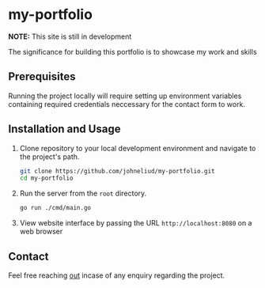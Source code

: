 # my-portfolio

**NOTE:** This site is still in development

The significance for building this portfolio is to showcase my work and skills

## Prerequisites

Running the project locally will require setting up environment variables containing required credentials neccessary for the contact form to work.

## Installation and Usage

1. Clone repository to your local development environment and navigate to the project's path.

   ```bash
   git clone https://github.com/johneliud/my-portfolio.git
   cd my-portfolio
   ```

2. Run the server from the `root` directory.

   ```bash
   go run ./cmd/main.go
   ```

3. View website interface by passing the URL `http://localhost:8080` on a web browser

## Contact

Feel free reaching [out](johneliud4@gmail.com) incase of any enquiry regarding the project.
